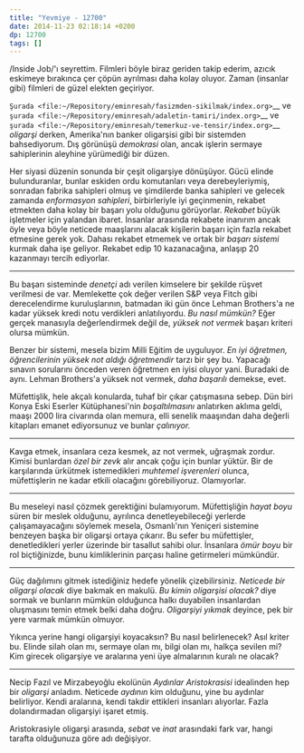 ```yaml
---
title: "Yevmiye - 12700"
date: 2014-11-23 02:18:14 +0200
dp: 12700
tags: []
---
```


/Inside Job/'ı seyrettim. Filmleri böyle biraz geriden takip ederim,
azıcık eskimeye bırakınca çer çöpün ayrılması daha kolay oluyor. Zaman
(insanlar gibi) filmleri de güzel elekten geçiriyor.

`Şurada <file:~/Repository/eminresah/fasizmden-sikilmak/index.org>`__ ve
`şurada <file:~/Repository/eminresah/adaletin-tamiri/index.org>`__ ve
`şurada <file:~/Repository/eminresah/temerkuz-ve-tensir/index.org>`__
*oligarşi* derken, Amerika'nın banker oligarşisi gibi bir sistemden
bahsediyorum. Dış görünüşü *demokrasi* olan, ancak işlerin sermaye
sahiplerinin aleyhine yürümediği bir düzen.

Her siyasi düzenin sonunda bir çeşit oligarşiye dönüşüyor. Gücü elinde
bulunduranlar, bunlar eskiden ordu komutanları veya derebeyleriymiş,
sonradan fabrika sahipleri olmuş ve şimdilerde banka sahipleri ve
gelecek zamanda *enformasyon sahipleri*, birbirleriyle iyi geçinmenin,
rekabet etmekten daha kolay bir başarı yolu olduğunu görüyorlar.
*Rekabet* büyük işletmeler için yalandan ibaret. İnsanlar arasında
rekabete inanırım ancak öyle veya böyle neticede maaşlarını alacak
kişilerin başarı için fazla rekabet etmesine gerek yok. Dahası rekabet
etmemek ve ortak bir *başarı sistemi* kurmak daha işe geliyor. Rekabet
edip 10 kazanacağına, anlaşıp 20 kazanmayı tercih ediyorlar.

--------------

Bu başarı sisteminde *denetçi* adı verilen kimselere bir şekilde rüşvet
verilmesi de var. Memlekette çok değer verilen S&P veya Fitch gibi
derecelendirme kuruluşlarının, batmadan iki gün önce Lehman Brothers'a
ne kadar yüksek kredi notu verdikleri anlatılıyordu. *Bu nasıl mümkün?*
Eğer gerçek manasıyla değerlendirmek değil de, *yüksek not vermek*
başarı kriteri olursa mümkün.

Benzer bir sistemi, mesela bizim Milli Eğitim de uyguluyor. *En iyi
öğretmen, öğrencilerinin yüksek not aldığı öğretmendir* tarzı bir şey
bu. Yapacağı sınavın sorularını önceden veren öğretmen en iyisi oluyor
yani. Buradaki de aynı. Lehman Brothers'a yüksek not vermek, *daha
başarılı* demekse, evet.

Müfettişlik, hele akçalı konularda, tuhaf bir çıkar çatışmasına sebep.
Dün biri Konya Eski Eserler Kütüphanesi'nin *boşaltılmasını* anlatırken
aklıma geldi, maaşı 2000 lira civarında olan memura, elli senelik
maaşından daha değerli kitapları emanet ediyorsunuz ve bunlar
*çalınıyor.*

--------------

Kavga etmek, insanlara ceza kesmek, az not vermek, uğraşmak zordur.
Kimisi bunlardan *özel bir zevk* alır ancak çoğu için bunlar yüktür. Bir
de karşılarında ürkütmek istemedikleri *muhtemel işverenleri* olunca,
müfettişlerin ne kadar etkili olacağını görebiliyoruz. Olamıyorlar.

--------------

Bu meseleyi nasıl çözmek gerektiğini bulamıyorum. Müfettişliğin *hayat
boyu* süren bir meslek olduğunu, ayrılınca denetleyebileceği yerlerde
çalışamayacağını söylemek mesela, Osmanlı'nın Yeniçeri sistemine
benzeyen başka bir oligarşi ortaya çıkarır. Bu sefer bu müfettişler,
denetledikleri yerler üzerinde bir tasallut sahibi olur. İnsanlara *ömür
boyu* bir rol biçtiğinizde, bunu kimliklerinin parçası haline
getirmeleri mümkündür.

--------------

Güç dağılımını gitmek istediğiniz hedefe yönelik çizebilirsiniz.
*Neticede bir oligarşi olacak* diye bakmak en makulü. *Bu kimin
oligarşisi olacak?* diye sormak ve bunların mümkün olduğunca halkı
duyabilen insanlardan oluşmasını temin etmek belki daha doğru.
*Oligarşiyi yıkmak* deyince, pek bir yere varmak mümkün olmuyor.

Yıkınca yerine hangi oligarşiyi koyacaksın? Bu nasıl belirlenecek? Asıl
kriter bu. Elinde silah olan mı, sermaye olan mı, bilgi olan mı, halkça
sevilen mi? Kim girecek oligarşiye ve aralarına yeni üye almalarının
kuralı ne olacak?

--------------

Necip Fazıl ve Mirzabeyoğlu ekolünün *Aydınlar Aristokrasisi* idealinden
hep bir *oligarşi* anladım. Neticede *aydının* kim olduğunu, yine bu
aydınlar belirliyor. Kendi aralarına, kendi takdir ettikleri insanları
alıyorlar. Fazla dolandırmadan oligarşiyi işaret etmiş.

Aristokrasiyle oligarşi arasında, *sebat* ve *inat* arasındaki fark var,
hangi tarafta olduğunuza göre adı değişiyor.

